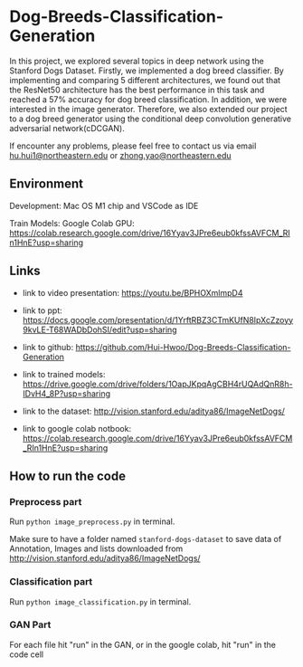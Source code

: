 # Dog-Breeds-Classification-Generation

In this project, we explored several topics in deep network using the Stanford Dogs Dataset. Firstly, we implemented a dog breed classifier. By implementing and comparing 5 different architectures, we found out that the ResNet50 architecture has the best performance in this task and reached a 57% accuracy for dog breed classification. In addition, we were interested in the image generator. Therefore, we also extended our project to a dog breed generator using the conditional deep convolution generative adversarial network(cDCGAN).

If encounter any problems, please feel free to contact us via email hu.hui1@northeastern.edu or zhong.yao@northeastern.edu


## Environment

Development: Mac OS M1 chip and VSCode as IDE

Train Models: Google Colab GPU: https://colab.research.google.com/drive/16Yyav3JPre6eub0kfssAVFCM_RIn1HnE?usp=sharing

## Links

- link to video presentation: https://youtu.be/BPHOXmlmpD4

- link to ppt: https://docs.google.com/presentation/d/1YrftRBZ3CTmKUfN8IpXcZzoyy9kvLE-T68WADbDohSI/edit?usp=sharing

- link to github: https://github.com/Hui-Hwoo/Dog-Breeds-Classification-Generation

- link to trained models: https://drive.google.com/drive/folders/1OapJKpqAgCBH4rUQAdQnR8h-IDvH4_8P?usp=sharing

- link to the dataset: http://vision.stanford.edu/aditya86/ImageNetDogs/

- link to google colab notbook: https://colab.research.google.com/drive/16Yyav3JPre6eub0kfssAVFCM_RIn1HnE?usp=sharing

## How to run the code


### Preprocess part

Run `python image_preprocess.py` in terminal.

Make sure to have a folder named `stanford-dogs-dataset` to save data of Annotation, Images and lists downloaded from http://vision.stanford.edu/aditya86/ImageNetDogs/

### Classification part

Run `python image_classification.py` in terminal.

### GAN Part

For each file hit "run" in the GAN, or in the google colab, hit "run" in the code cell

